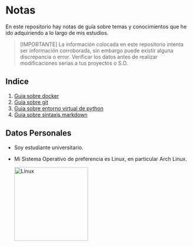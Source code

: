 # Notas

En este repositorio hay notas de guía sobre temas y conocimientos que he ido adquiriendo a lo largo de mis estudios.

> [IMPORTANTE]
> La información colocada en este repositorio intenta ser información corroborada, sin embargo puede existir alguna discrepancia o error. Verificar los datos antes de realizar modificaciones serias a tus proyectos o S.O.

## Indice

1. [Guia sobre docker](docker.md)
2. [Guia sobre git](git.md)
3. [Guia sobre entorno virtual de python](python_venv.md)
4. [Guía sobre sintaxis markdown](https://docs.github.com/es/get-started/writing-on-github/getting-started-with-writing-and-formatting-on-github/basic-writing-and-formatting-syntax)

## Datos Personales

- Soy estudiante universitario.
- Mi Sistema Operativo de preferencia es Linux, en particular Arch Linux.

    <img src="https://upload.wikimedia.org/wikipedia/commons/thumb/3/35/Tux.svg/1200px-Tux.svg.png" alt="Linux" width="200"/>